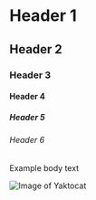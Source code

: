 # Header 1
## Header 2
### Header 3
#### Header 4
##### Header 5
###### Header 6

Example body text

![Image of Yaktocat](https://octodex.github.com/images/yaktocat.png)
